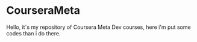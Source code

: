 # CourseraMeta
Hello, it´s my repository of Coursera Meta Dev courses, here i'm put some codes than i do there.
